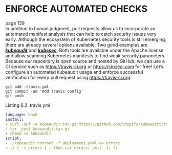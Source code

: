 #  ENFORCE AUTOMATED CHECKS
page 159  
In addition to human judgment, pull requests allow us to incorporate an automated
manifest analysis that can help to catch security issues very early. Although the ecosystem
of Kubernetes security tools is still emerging, there are already several options
available. Two good examples are ***[kubeaudit](https://github.com/Shopify/kubeaudit)*** and ***[kubesec](https://kubesec.io/)***. Both tools are available
under the Apache license and allow scanning Kubernetes manifests to find weak security
parameters.
Because our repository is open source and hosted by GitHub, we can use a CI service
such as https://travis-ci.org or https://circleci.com for free! Let’s configure an
automated kubeaudit usage and enforce successful verification for every pull request
using https://travis-ci.org:
```
git add .travis.yml
git commit -am 'Add travis config'
git push
```
Listing 6.2 .travis.yml
```yaml
language: bash
install:
- curl -sLf -o kubeaudit.tar.gz https://github.com/Shopify/kubeaudit/releases/download/v0.12.0/kubeaudit_0.12.0_linux_amd64.tar.gz
- tar -zxvf kubeaudit.tar.gz
- chmod +x kubeaudit
script:
- ./kubeaudit nonroot -f deployment.yaml &> errors
- if [ -s errors ] ; then cat errors; exit -1; fi
```